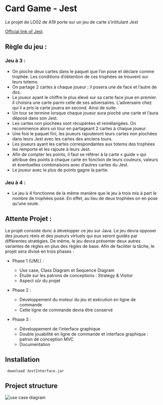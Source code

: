 # Card Game - Jest

 Le projet de LO02 de A19 porte sur un jeu de carte s’intitulant Jest

[Official link of Jest](http://www.goodlittlegames.co.uk/games/07-jest.html). 
## Règle du jeu :

###  Jeu à 3 :
- On pioche deux cartes dans le paquet que l’on pose et déclare comme trophée. Les conditions d’obtention de ces trophées se trouvent sur leurs totems.
- On partage 2 cartes à chaque joueur ; il posera une de face et l’autre de dos. 
- Le joueur ayant le chiffre le plus élevé sur sa carte face joue en premier. Il choisira une carte parmi celle de ses adversaires. L’adversaire chez qui il a pris la carte jouera en second. Ainsi de suite.
- Un tour se termine lorsque chaque joueur aura pioché une carte et l’aura déposé dans son Jest. 
- Les cartes non piochées sont récupérées et remélangées. On recommence alors un tour en partageant 2 cartes à chaque joueur. 
- Une fois le paquet fini, les joueurs rajouteront leurs cartes non piochées dans leurs Jest avec les cartes des anciens tours. 
- Les joueurs ayant les cartes correspondantes aux totems des trophées les remporte et les rajoute à leurs Jest. 
- Afin de compter les points, il faut se référer à la carte « guide » qui attribue des points à chaque carte en fonction de leurs couleurs, valeurs et éventuelles combinaisons avec d’autres cartes du Jest. 
- Le joueur avec le plus de points gagne la partie. 

### Jeu à 4 :
- Le jeu à 4 fonctionne de la même manière que le jeu à trois mis à part le nombre de trophées posé. En effet, au lieu de deux trophées on en pose qu’une seule.

## Attente Projet :
Le projet consiste donc à développer ce jeu sur Java. Le jeu devra opposer des joueurs réels et des joueurs virtuels qui eux seront guidés par différentes stratégies. De même, le jeu devra présenter deux autres variantes de règles en plus des règles de base. 
Afin de faciliter la tâche, le projet sera divisé en trois phases :
- Phase 1 (UML) : 
    - Use case, Class Diagram et Sequence Diagram
    -   Étude sur les patrons de conceptions : Strategy & Visitor 
    - Aspect sûr du projet 

- Phase 2 : 
    -   Développement du moteur du jeu et exécution en ligne de commande 
    - Cette ligne de commande devra être conservé 

- Phase 3 : 
    -   Développement de l’interface graphique 
    -   Double jouabilité en ligne de commande et interface graphique : patron de conception MVC
    - Documentation

## Installation
 
 ``` download JestInterface.jar```

## Project structure

 ![use case diagram](/Use_case_diagram.png)